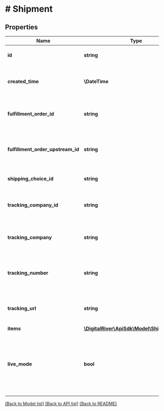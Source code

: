 # # Shipment

## Properties

Name | Type | Description | Notes
------------ | ------------- | ------------- | -------------
**id** | **string** | The unique identifier of a shipment. | [optional] [readonly]
**created_time** | **\DateTime** | Time when the shipment was created. | [optional] [readonly]
**fulfillment_order_id** | **string** | The identifier of the fulfillment order. | [optional]
**fulfillment_order_upstream_id** | **string** | The upstream identifier of the fulfillment order. | [optional]
**shipping_choice_id** | **string** | The shipping method. | [optional] [readonly]
**tracking_company_id** | **string** | The unique identifier of the tracking or carrier company. | [optional] [readonly]
**tracking_company** | **string** | The name of the tracking or carrier company. | [optional]
**tracking_number** | **string** | The tracking number provided by the carrier company. | [optional]
**tracking_url** | **string** | The URL of the fulfillment tracking page. | [optional]
**items** | [**\DigitalRiver\ApiSdk\Model\ShipmentItem[]**](ShipmentItem.md) |  | [optional]
**live_mode** | **bool** | Has the value true if the object exists in live mode or the value false if the object exists in test mode. | [optional]

[[Back to Model list]](../../README.md#models) [[Back to API list]](../../README.md#endpoints) [[Back to README]](../../README.md)
